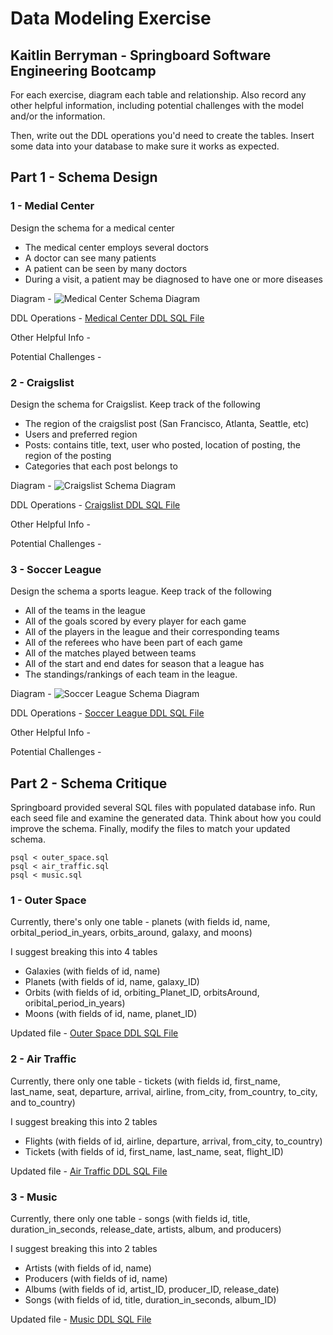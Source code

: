 # Data Modeling Exercise
## Kaitlin Berryman - Springboard Software Engineering Bootcamp
For each exercise, diagram each table and relationship. Also record any other helpful information, including potential challenges with the model and/or the information.

Then, write out the DDL operations you'd need to create the tables. Insert some data into your database to make sure it works as expected.

## Part 1 - Schema Design
### 1 - Medial Center
Design the schema for a medical center
- The medical center employs several doctors
- A doctor can see many patients
- A patient can be seen by many doctors
- During a visit, a patient may be diagnosed to have one or more diseases

Diagram - ![Medical Center Schema Diagram](./pics/medical_center_schema.png)

DDL Operations - [Medical Center DDL SQL File](./medical_center.sql)

Other Helpful Info -

Potential Challenges -

### 2 - Craigslist
Design the schema for Craigslist. Keep track of the following
- The region of the craigslist post (San Francisco, Atlanta, Seattle, etc)
- Users and preferred region
- Posts: contains title, text, user who posted, location of posting, the region of the posting
- Categories that each post belongs to

Diagram - ![Craigslist Schema Diagram](./pics/craigslistschema.png)

DDL Operations - [Craigslist DDL SQL File](./craigslist.sql)

Other Helpful Info -

Potential Challenges -


### 3 - Soccer League
Design the schema a sports league. Keep track of the following
- All of the teams in the league
- All of the goals scored by every player for each game
- All of the players in the league and their corresponding teams
- All of the referees who have been part of each game
- All of the matches played between teams
- All of the start and end dates for season that a league has
- The standings/rankings of each team in the league.


Diagram - ![Soccer League Schema Diagram](./pics/soccer_league_schema.png)

DDL Operations - [Soccer League DDL SQL File](./soccer_league.sql)

Other Helpful Info -

Potential Challenges -

## Part 2 - Schema Critique
Springboard provided several SQL files with populated database info. Run each seed file and examine the generated data.
Think about how you could improve the schema. Finally, modify the files to match your updated schema.

    psql < outer_space.sql
    psql < air_traffic.sql
    psql < music.sql

 
### 1 - Outer Space

Currently, there's only one table - planets (with fields id, name, orbital_period_in_years, orbits_around, galaxy, and moons) 

I suggest breaking this into 4 tables 
 * Galaxies (with fields of id, name)
 * Planets (with fields of id, name, galaxy_ID)
 * Orbits (with fields of id, orbiting_Planet_ID, orbitsAround, oribital_period_in_years)
 * Moons (with fields of id, name, planet_ID)


Updated file - [Outer Space DDL SQL File](./outer_space.sql)

### 2 - Air Traffic

Currently, there only one table - tickets (with fields id, first_name, last_name, seat, departure, arrival, airline, from_city, from_country, to_city, and to_country)

I suggest breaking this into 2 tables 
 * Flights (with fields of id, airline, departure, arrival, from_city, to_country)
 * Tickets (with fields of id, first_name, last_name, seat, flight_ID)  

Updated file - [Air Traffic DDL SQL File](./air_traffic.sql)

### 3 - Music

Currently, there only one table - songs (with fields id, title, duration_in_seconds, release_date, artists, album, and producers)

I suggest breaking this into 2 tables 
 * Artists (with fields of id, name)
 * Producers (with fields of id, name)
 * Albums (with fields of id, artist_ID, producer_ID, release_date)
 * Songs (with fields of id, title, duration_in_seconds, album_ID)

Updated file - [Music DDL SQL File](./music.sql)
